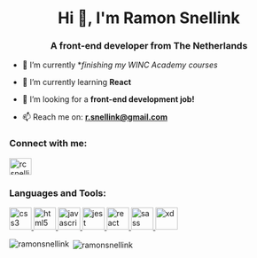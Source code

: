 <h1 align="center">Hi 👋, I'm Ramon Snellink</h1>
<h3 align="center">A front-end developer from The Netherlands</h3>

- 🔭 I’m currently **finishing my WINC Academy courses*

- 🌱 I’m currently learning **React**

- 🤝 I’m looking for a **front-end development job!**

- 📫 Reach me on: **[r.snellink@gmail.com](mailto:r.snellink@gmail.com)**  

<h3 align="left">Connect with me:</h3>
<p align="left">
<a href="https://linkedin.com/in/rcsnellink" target="blank"><img align="center" src="https://cdn.jsdelivr.net/npm/simple-icons@3.0.1/icons/linkedin.svg" alt="rcsnellink" height="30" width="40" /></a>
</p>

<h3 align="left">Languages and Tools:</h3>
<p align="left"> <a href="https://www.w3schools.com/css/" target="_blank"> <img src="https://devicons.github.io/devicon/devicon.git/icons/css3/css3-original-wordmark.svg" alt="css3" width="40" height="40"/> </a> <a href="https://www.w3.org/html/" target="_blank"> <img src="https://devicons.github.io/devicon/devicon.git/icons/html5/html5-original-wordmark.svg" alt="html5" width="40" height="40"/> </a> <a href="https://developer.mozilla.org/en-US/docs/Web/JavaScript" target="_blank"> <img src="https://devicons.github.io/devicon/devicon.git/icons/javascript/javascript-original.svg" alt="javascript" width="40" height="40"/> </a> <a href="https://jestjs.io" target="_blank"> <img src="https://www.vectorlogo.zone/logos/jestjsio/jestjsio-icon.svg" alt="jest" width="40" height="40"/> </a> <a href="https://reactjs.org/" target="_blank"> <img src="https://devicons.github.io/devicon/devicon.git/icons/react/react-original-wordmark.svg" alt="react" width="40" height="40"/> </a> <a href="https://sass-lang.com" target="_blank"> <img src="https://devicons.github.io/devicon/devicon.git/icons/sass/sass-original.svg" alt="sass" width="40" height="40"/> </a> <a href="https://www.adobe.com/products/xd.html" target="_blank"> <img src="https://cdn.worldvectorlogo.com/logos/adobe-xd.svg" alt="xd" width="40" height="40"/> </a> </p>

<p><img align="left" src="https://github-readme-stats.vercel.app/api/top-langs?username=ramonsnellink&show_icons=true&locale=en&layout=compact" alt="ramonsnellink" /></p>

<p>&nbsp;<img align="center" src="https://github-readme-stats.vercel.app/api?username=ramonsnellink&show_icons=true&locale=en" alt="ramonsnellink" /></p>
